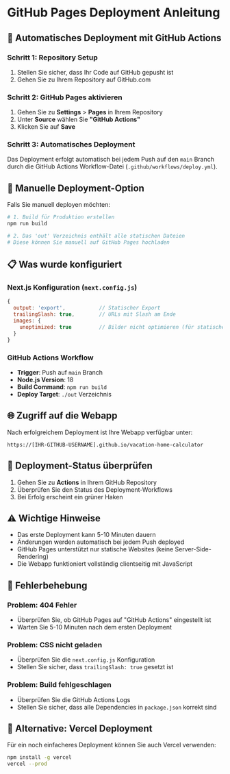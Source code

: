 # GitHub Pages Deployment Anleitung

## 🚀 Automatisches Deployment mit GitHub Actions

### Schritt 1: Repository Setup
1. Stellen Sie sicher, dass Ihr Code auf GitHub gepusht ist
2. Gehen Sie zu Ihrem Repository auf GitHub.com

### Schritt 2: GitHub Pages aktivieren
1. Gehen Sie zu **Settings** > **Pages** in Ihrem Repository
2. Unter **Source** wählen Sie **"GitHub Actions"**
3. Klicken Sie auf **Save**

### Schritt 3: Automatisches Deployment
Das Deployment erfolgt automatisch bei jedem Push auf den `main` Branch durch die GitHub Actions Workflow-Datei (`.github/workflows/deploy.yml`).

## 🔧 Manuelle Deployment-Option

Falls Sie manuell deployen möchten:

```bash
# 1. Build für Produktion erstellen
npm run build

# 2. Das 'out' Verzeichnis enthält alle statischen Dateien
# Diese können Sie manuell auf GitHub Pages hochladen
```

## 📋 Was wurde konfiguriert

### Next.js Konfiguration (`next.config.js`)
```javascript
{
  output: 'export',           // Statischer Export
  trailingSlash: true,        // URLs mit Slash am Ende
  images: {
    unoptimized: true         // Bilder nicht optimieren (für statisches Hosting)
  }
}
```

### GitHub Actions Workflow
- **Trigger**: Push auf `main` Branch
- **Node.js Version**: 18
- **Build Command**: `npm run build`
- **Deploy Target**: `./out` Verzeichnis

## 🌐 Zugriff auf die Webapp

Nach erfolgreichem Deployment ist Ihre Webapp verfügbar unter:
```
https://[IHR-GITHUB-USERNAME].github.io/vacation-home-calculator
```

## 🔄 Deployment-Status überprüfen

1. Gehen Sie zu **Actions** in Ihrem GitHub Repository
2. Überprüfen Sie den Status des Deployment-Workflows
3. Bei Erfolg erscheint ein grüner Haken

## ⚠️ Wichtige Hinweise

- Das erste Deployment kann 5-10 Minuten dauern
- Änderungen werden automatisch bei jedem Push deployed
- GitHub Pages unterstützt nur statische Websites (keine Server-Side-Rendering)
- Die Webapp funktioniert vollständig clientseitig mit JavaScript

## 🔧 Fehlerbehebung

### Problem: 404 Fehler
- Überprüfen Sie, ob GitHub Pages auf "GitHub Actions" eingestellt ist
- Warten Sie 5-10 Minuten nach dem ersten Deployment

### Problem: CSS nicht geladen
- Überprüfen Sie die `next.config.js` Konfiguration
- Stellen Sie sicher, dass `trailingSlash: true` gesetzt ist

### Problem: Build fehlgeschlagen
- Überprüfen Sie die GitHub Actions Logs
- Stellen Sie sicher, dass alle Dependencies in `package.json` korrekt sind

## 📱 Alternative: Vercel Deployment

Für ein noch einfacheres Deployment können Sie auch Vercel verwenden:

```bash
npm install -g vercel
vercel --prod
```
